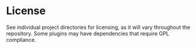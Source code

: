# License

See individual project directories for licensing, as it will vary throughout the repository. Some plugins may have dependencies that require GPL compliance.
